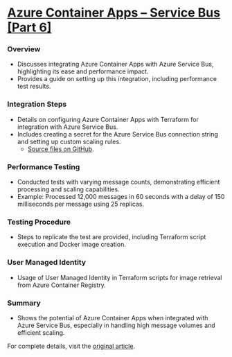 # [Azure Container Apps – Service Bus [Part 6]](https://azureway.cloud/azure-container-apps-service-bus-part-6/)

### Overview
- Discusses integrating Azure Container Apps with Azure Service Bus, highlighting its ease and performance impact.
- Provides a guide on setting up this integration, including performance test results.

### Integration Steps
- Details on configuring Azure Container Apps with Terraform for integration with Azure Service Bus.
- Includes creating a secret for the Azure Service Bus connection string and setting up custom scaling rules.
  - [Source files on GitHub](https://azureway.cloud/azure-container-apps-service-bus-part-6/).

### Performance Testing
- Conducted tests with varying message counts, demonstrating efficient processing and scaling capabilities.
- Example: Processed 12,000 messages in 60 seconds with a delay of 150 milliseconds per message using 25 replicas.

### Testing Procedure
- Steps to replicate the test are provided, including Terraform script execution and Docker image creation.

### User Managed Identity
- Usage of User Managed Identity in Terraform scripts for image retrieval from Azure Container Registry.

### Summary
- Shows the potential of Azure Container Apps when integrated with Azure Service Bus, especially in handling high message volumes and efficient scaling.

For complete details, visit the [original article](https://azureway.cloud/azure-container-apps-service-bus-part-6/).
